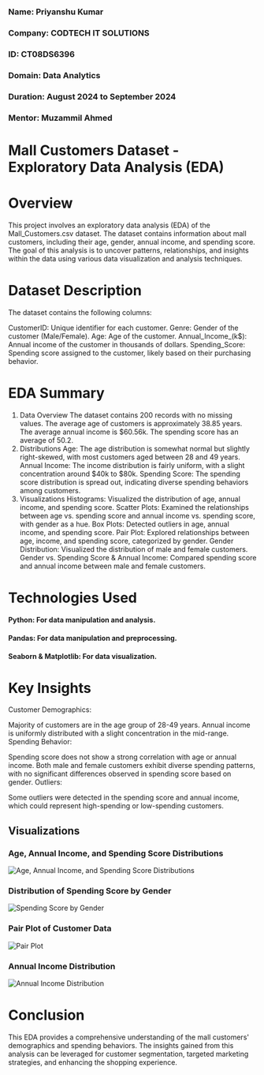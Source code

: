 ### Name: Priyanshu Kumar
### Company: CODTECH IT SOLUTIONS
### ID: CT08DS6396
### Domain: Data Analytics
### Duration:  August 2024 to September 2024
### Mentor: Muzammil Ahmed
#


# Mall Customers Dataset - Exploratory Data Analysis (EDA)

# Overview
This project involves an exploratory data analysis (EDA) of the Mall_Customers.csv dataset. The dataset contains information about mall customers, including their age, gender, annual income, and spending score. The goal of this analysis is to uncover patterns, relationships, and insights within the data using various data visualization and analysis techniques.

# Dataset Description
The dataset contains the following columns:

CustomerID: Unique identifier for each customer.
Genre: Gender of the customer (Male/Female).
Age: Age of the customer.
Annual_Income_(k$): Annual income of the customer in thousands of dollars.
Spending_Score: Spending score assigned to the customer, likely based on their purchasing behavior.



# EDA Summary
1. Data Overview
The dataset contains 200 records with no missing values.
The average age of customers is approximately 38.85 years.
The average annual income is $60.56k.
The spending score has an average of 50.2.
2. Distributions
Age: The age distribution is somewhat normal but slightly right-skewed, with most customers aged between 28 and 49 years.
Annual Income: The income distribution is fairly uniform, with a slight concentration around $40k to $80k.
Spending Score: The spending score distribution is spread out, indicating diverse spending behaviors among customers.
3. Visualizations
Histograms: Visualized the distribution of age, annual income, and spending score.
Scatter Plots: Examined the relationships between age vs. spending score and annual income vs. spending score, with gender as a hue.
Box Plots: Detected outliers in age, annual income, and spending score.
Pair Plot: Explored relationships between age, income, and spending score, categorized by gender.
Gender Distribution: Visualized the distribution of male and female customers.
Gender vs. Spending Score & Annual Income: Compared spending score and annual income between male and female customers.


# Technologies Used
#### Python: For data manipulation and analysis.
#### Pandas: For data manipulation and preprocessing.
#### Seaborn & Matplotlib: For data visualization.


# Key Insights
Customer Demographics:

Majority of customers are in the age group of 28-49 years.
Annual income is uniformly distributed with a slight concentration in the mid-range.
Spending Behavior:

Spending score does not show a strong correlation with age or annual income.
Both male and female customers exhibit diverse spending patterns, with no significant differences observed in spending score based on gender.
Outliers:

Some outliers were detected in the spending score and annual income, which could represent high-spending or low-spending customers.

## Visualizations

### Age, Annual Income, and Spending Score Distributions
![Age, Annual Income, and Spending Score Distributions](https://github.com/Priyanshu9528/CODTECH-Task1/blob/main/fig3.png)

### Distribution of Spending Score by Gender
![Spending Score by Gender](https://github.com/Priyanshu9528/CODTECH-Task1/blob/main/fig4.png)

### Pair Plot of Customer Data
![Pair Plot](https://github.com/Priyanshu9528/CODTECH-Task1/blob/main/pairplot.png)

### Annual Income Distribution
![Annual Income Distribution](https://github.com/Priyanshu9528/CODTECH-Task1/blob/main/Annual%20Income%20Dist%20plot%20.png)

# Conclusion
This EDA provides a comprehensive understanding of the mall customers' demographics and spending behaviors. The insights gained from this analysis can be leveraged for customer segmentation, targeted marketing strategies, and enhancing the shopping experience.
